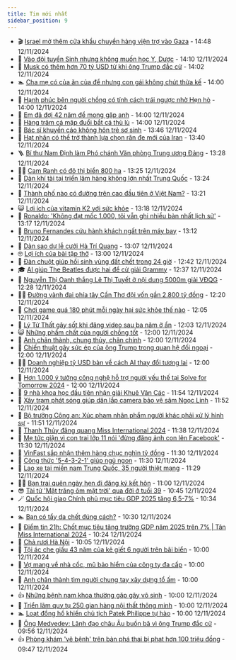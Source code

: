 ```yaml
---
title: Tim mới nhất
sidebar_position: 9
---
```


<!-- vnexpress-tin-moi-nhat:START -->
- 🎬 [Israel mở thêm cửa khẩu chuyển hàng viện trợ vào Gaza](https://vnexpress.net/israel-mo-them-cua-khau-chuyen-hang-vien-tro-vao-gaza-4815321.html) - 14:48 12/11/2024
- 🐎 [Vào đội tuyển Sinh nhưng không muốn học Y, Dược](https://vnexpress.net/vao-doi-tuyen-sinh-nhung-khong-muon-hoc-y-duoc-4813048.html) - 14:10 12/11/2024
- 🦍 [Musk có thêm hơn 70 tỷ USD từ khi ông Trump đắc cử](https://vnexpress.net/musk-co-them-hon-70-ty-usd-tu-khi-ong-trump-dac-cu-4815320.html) - 14:02 12/11/2024
- 🏊 [Cha mẹ có của ăn của để nhưng con gái không chút thừa kế](https://vnexpress.net/cha-me-co-cua-an-cua-de-nhung-con-gai-khong-chut-thua-ke-4815234.html) - 14:00 12/11/2024
- 🎊 [Hạnh phúc bên người chồng có tính cách trái ngược nhờ Hẹn hò](https://vnexpress.net/hanh-phuc-ben-nguoi-chong-co-tinh-cach-trai-nguoc-nho-hen-ho-4815178.html) - 14:00 12/11/2024
- 🎃 [Em đã đợi 42 năm để mong gặp anh](https://vnexpress.net/em-da-doi-42-nam-de-mong-gap-anh-4815094.html) - 14:00 12/11/2024
- 🧰 [Hàng trăm cá mập đuổi bắt cá thù lù](https://vnexpress.net/hang-tram-ca-map-duoi-bat-ca-thu-lu-4814467.html) - 14:00 12/11/2024
- 🔭 [Bác sĩ khuyến cáo không hôn trẻ sơ sinh](https://vnexpress.net/bac-si-khuyen-cao-khong-hon-tre-so-sinh-4815283.html) - 13:46 12/11/2024
- 🫶 [Hạt nhân có thể trở thành lựa chọn răn đe mới của Iran](https://vnexpress.net/hat-nhan-co-the-tro-thanh-lua-chon-ran-de-moi-cua-iran-4802747.html) - 13:40 12/11/2024
- 🪜 [Bí thư Nam Định làm Phó chánh Văn phòng Trung ương Đảng](https://vnexpress.net/bi-thu-nam-dinh-lam-pho-chanh-van-phong-trung-uong-dang-4815306.html) - 13:28 12/11/2024
- 👨‍🏫 [Cam Ranh có đô thị biển 800 ha](https://vnexpress.net/cam-ranh-co-do-thi-bien-800-ha-4815314.html) - 13:25 12/11/2024
- 🎊 [Dàn khí tài tại triển lãm hàng không lớn nhất Trung Quốc](https://vnexpress.net/dan-khi-tai-tai-trien-lam-hang-khong-lon-nhat-trung-quoc-4815087.html) - 13:24 12/11/2024
- 🎊 [Thành phố nào có đường trên cao đầu tiên ở Việt Nam?](https://vnexpress.net/thanh-pho-nao-co-duong-tren-cao-dau-tien-o-viet-nam-4815157.html) - 13:21 12/11/2024
- 😺 [Lợi ích của vitamin K2 với sức khỏe](https://vnexpress.net/loi-ich-cua-vitamin-k2-voi-suc-khoe-4815302.html) - 13:18 12/11/2024
- 🐘 [Ronaldo: &#39;Không đạt mốc 1.000, tôi vẫn ghi nhiều bàn nhất lịch sử&#39;](https://vnexpress.net/ronaldo-khong-dat-moc-1-000-toi-van-ghi-nhieu-ban-nhat-lich-su-4815313.html) - 13:17 12/11/2024
- 🌁 [Bruno Fernandes cứu hành khách ngất trên máy bay](https://vnexpress.net/bruno-fernandes-cuu-hanh-khach-ngat-tren-may-bay-4815312.html) - 13:12 12/11/2024
- 🐲 [Dàn sao dự lễ cưới Hà Trí Quang](https://vnexpress.net/dan-sao-du-le-cuoi-ha-tri-quang-4815288.html) - 13:07 12/11/2024
- 🤓 [Lợi ích của bài tập thở](https://vnexpress.net/loi-ich-cua-bai-tap-tho-4815122.html) - 13:00 12/11/2024
- 💪 [Đàn chuột giúp hồi sinh vùng đất chết trong 24 giờ](https://vnexpress.net/dan-chuot-giup-hoi-sinh-vung-dat-chet-trong-24-gio-4815194.html) - 12:42 12/11/2024
- 🎓 [AI giúp The Beatles được hai đề cử giải Grammy](https://vnexpress.net/ai-giup-the-beatles-duoc-hai-de-cu-giai-grammy-4815294.html) - 12:37 12/11/2024
- 🫣 [Nguyễn Thị Oanh thắng Lê Thị Tuyết ở nội dung 5000m giải VĐQG](https://vnexpress.net/nguyen-thi-oanh-thang-le-thi-tuyet-o-noi-dung-5000m-giai-vdqg-4815275.html) - 12:28 12/11/2024
- 🧑‍💻 [Đường vành đai phía tây Cần Thơ đội vốn gần 2.800 tỷ đồng](https://vnexpress.net/duong-vanh-dai-phia-tay-can-tho-doi-von-gan-2-800-ty-dong-4815274.html) - 12:20 12/11/2024
- 🐲 [Chơi game quá 180 phút mỗi ngày hại sức khỏe thế nào](https://vnexpress.net/choi-game-qua-180-phut-moi-ngay-hai-suc-khoe-the-nao-4815181.html) - 12:05 12/11/2024
- 🌝 [Lý Tử Thất gây sốt khi đăng video sau ba năm ở ẩn](https://vnexpress.net/ly-tu-that-gay-sot-khi-dang-video-sau-ba-nam-o-an-4815286.html) - 12:03 12/11/2024
- 😺 [Những phẩm chất của người chồng tốt](https://vnexpress.net/nhung-pham-chat-cua-nguoi-chong-tot-4815225.html) - 12:00 12/11/2024
- 🐎 [Anh chân thành, chung thủy, chân chính](https://vnexpress.net/anh-chan-thanh-chung-thuy-chan-chinh-4814960.html) - 12:00 12/11/2024
- 🎡 [Chiến thuật gây sức ép của ông Trump trong quan hệ đối ngoại](https://vnexpress.net/chien-thuat-gay-suc-ep-cua-ong-trump-trong-quan-he-doi-ngoai-4814466.html) - 12:00 12/11/2024
- 👨‍🏫 [Doanh nghiệp tỷ USD bàn về cách AI thay đổi tương lai](https://vnexpress.net/doanh-nghiep-ty-usd-ban-ve-cach-ai-thay-doi-tuong-lai-4815278.html) - 12:00 12/11/2024
- 🦆 [Hơn 1.000 ý tưởng công nghệ hỗ trợ người yếu thế tại Solve for Tomorrow 2024](https://vnexpress.net/hon-1-000-y-tuong-cong-nghe-ho-tro-nguoi-yeu-the-tai-solve-for-tomorrow-2024-4815271.html) - 12:00 12/11/2024
- 🚦 [9 nhà khoa học đầu tiên nhận giải Khuê Văn Các](https://vnexpress.net/9-nha-khoa-hoc-dau-tien-nhan-giai-khue-van-cac-4815280.html) - 11:54 12/11/2024
- 💫 [Xây trạm phát sóng giúp dân lắp camera bảo vệ sâm Ngọc Linh](https://vnexpress.net/xay-tram-phat-song-giup-dan-lap-camera-bao-ve-sam-ngoc-linh-4815144.html) - 11:52 12/11/2024
- 🎉 [Bộ trưởng Công an: Xúc phạm nhân phẩm người khác phải xử lý hình sự](https://vnexpress.net/bo-truong-cong-an-xuc-pham-nhan-pham-nguoi-khac-phai-xu-ly-hinh-su-4815282.html) - 11:51 12/11/2024
- 🌋 [Thanh Thủy đăng quang Miss International 2024](https://vnexpress.net/thanh-thuy-dang-quang-miss-international-2024-4815262.html) - 11:38 12/11/2024
- 🤖 [Mẹ tức giận vì con trai lớp 11 nói &#39;đừng đăng ảnh con lên Facebook&#39;](https://vnexpress.net/me-tuc-gian-vi-con-trai-lop-11-noi-dung-dang-anh-con-len-facebook-4815238.html) - 11:30 12/11/2024
- 🦏 [VinFast sắp nhận thêm hàng chục nghìn tỷ đồng](https://vnexpress.net/vinfast-sap-nhan-them-hang-chuc-nghin-ty-dong-4815284.html) - 11:30 12/11/2024
- 🦩 [Công thức &#39;5-4-3-2-1&#39; giúp ngủ ngon](https://vnexpress.net/cong-thuc-5-4-3-2-1-giup-ngu-ngon-4815108.html) - 11:30 12/11/2024
- 👺 [Lao xe tại miền nam Trung Quốc, 35 người thiệt mạng](https://vnexpress.net/lao-xe-tai-mien-nam-trung-quoc-35-nguoi-thiet-mang-4815287.html) - 11:29 12/11/2024
- 🧑‍🏫 [Bạn trai quên ngày hẹn đi đăng ký kết hôn](https://vnexpress.net/ban-trai-quen-ngay-hen-di-dang-ky-ket-hon-4815187.html) - 11:00 12/11/2024
- 😎 [Tài tử &#39;Mặt trăng ôm mặt trời&#39; qua đời ở tuổi 39](https://vnexpress.net/tai-tu-mat-trang-om-mat-troi-qua-doi-o-tuoi-39-4815267.html) - 10:45 12/11/2024
- 🪄 [Quốc hội giao Chính phủ mục tiêu GDP 2025 tăng 6,5-7%](https://vnexpress.net/quoc-hoi-giao-chinh-phu-muc-tieu-gdp-2025-tang-6-5-7-4815248.html) - 10:34 12/11/2024
- 🏊 [Bạn có tẩy da chết đúng cách?](https://vnexpress.net/ban-co-tay-da-chet-dung-cach-4815230.html) - 10:30 12/11/2024
- 💃 [Điểm tin 21h: Chốt mục tiêu tăng trưởng GDP năm 2025 trên 7% | Tân Miss International 2024](https://vnexpress.net/diem-tin-21h-chot-muc-tieu-tang-truong-gdp-nam-2025-tren-7-tan-miss-international-2024-4815260.html) - 10:24 12/11/2024
- 🦆 [Chả rươi Hà Nội](https://vnexpress.net/doi-song-cooking-cha-ruoi-ha-noi-4815261.html) - 10:05 12/11/2024
- 🎊 [Tội ác che giấu 43 năm của kẻ giết 6 người trên bãi biển](https://vnexpress.net/toi-ac-che-giau-43-nam-cua-ke-giet-6-nguoi-tren-bai-bien-4815135.html) - 10:00 12/11/2024
- 👺 [Vợ mang về nhà cốc, mũ bảo hiểm của công ty đa cấp](https://vnexpress.net/vo-mang-ve-nha-coc-mu-bao-hiem-cua-cong-ty-da-cap-4815207.html) - 10:00 12/11/2024
- 🎡 [Anh chân thành tìm người chung tay xây dựng tổ ấm](https://vnexpress.net/anh-chan-thanh-tim-nguoi-chung-tay-xay-dung-to-am-4814958.html) - 10:00 12/11/2024
- 👍 [Những bệnh nam khoa thường gặp gây vô sinh](https://vnexpress.net/nhung-benh-nam-khoa-thuong-gap-gay-vo-sinh-4815220.html) - 10:00 12/11/2024
- 🐎 [Triển lãm quy tụ 250 gian hàng nội thất thông minh](https://vnexpress.net/trien-lam-quy-tu-250-gian-hang-noi-that-thong-minh-4815193.html) - 10:00 12/11/2024
- 🏊 [Loạt đồng hồ khiến chủ tịch Patek Philippe tự hào](https://vnexpress.net/loat-dong-ho-khien-chu-tich-patek-philippe-tu-hao-4815040.html) - 10:00 12/11/2024
- 🦩 [Ông Medvedev: Lãnh đạo châu Âu buồn bã vì ông Trump đắc cử](https://vnexpress.net/ong-medvedev-lanh-dao-chau-au-buon-ba-vi-ong-trump-dac-cu-4815206.html) - 09:56 12/11/2024
- 👍 [Phòng khám &#39;vẽ bệnh&#39; trên bàn phá thai bị phạt hơn 100 triệu đồng](https://vnexpress.net/phong-kham-ve-benh-tren-ban-pha-thai-bi-phat-hon-100-trieu-dong-4815226.html) - 09:47 12/11/2024<!-- vnexpress-tin-moi-nhat:END -->
